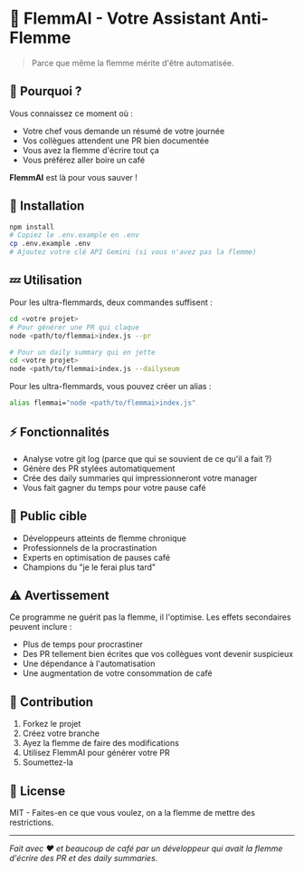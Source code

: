 # 🦥 FlemmAI - Votre Assistant Anti-Flemme

> Parce que même la flemme mérite d'être automatisée.

## 🤔 Pourquoi ?

Vous connaissez ce moment où :
- Votre chef vous demande un résumé de votre journée
- Vos collègues attendent une PR bien documentée
- Vous avez la flemme d'écrire tout ça
- Vous préférez aller boire un café

**FlemmAI** est là pour vous sauver ! 

## 🚀 Installation

```bash
npm install
# Copiez le .env.example en .env
cp .env.example .env
# Ajoutez votre clé API Gemini (si vous n'avez pas la flemme)
```

## 💤 Utilisation

Pour les ultra-flemmards, deux commandes suffisent :

```bash
cd <votre projet>
# Pour générer une PR qui claque
node <path/to/flemmai>index.js --pr

# Pour un daily summary qui en jette
cd <votre projet>
node <path/to/flemmai>index.js --dailyseum
```

Pour les ultra-flemmards, vous pouvez créer un alias :

```bash
alias flemmai="node <path/to/flemmai>index.js"
```

## ⚡ Fonctionnalités

- Analyse votre git log (parce que qui se souvient de ce qu'il a fait ?)
- Génère des PR stylées automatiquement
- Crée des daily summaries qui impressionneront votre manager
- Vous fait gagner du temps pour votre pause café

## 🎯 Public cible

- Développeurs atteints de flemme chronique
- Professionnels de la procrastination
- Experts en optimisation de pauses café
- Champions du "je le ferai plus tard"

## ⚠️ Avertissement

Ce programme ne guérit pas la flemme, il l'optimise. Les effets secondaires peuvent inclure :
- Plus de temps pour procrastiner
- Des PR tellement bien écrites que vos collègues vont devenir suspicieux
- Une dépendance à l'automatisation
- Une augmentation de votre consommation de café

## 🤝 Contribution

1. Forkez le projet
2. Créez votre branche
3. Ayez la flemme de faire des modifications
4. Utilisez FlemmAI pour générer votre PR
5. Soumettez-la

## 📝 License

MIT - Faites-en ce que vous voulez, on a la flemme de mettre des restrictions.

---

*Fait avec ❤️ et beaucoup de café par un développeur qui avait la flemme d'écrire des PR et des daily summaries.*